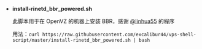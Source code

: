 - **install-rinetd_bbr_powered.sh**

  此脚本用于在 OpenVZ 的机器上安装 BBR，感谢 [@linhua55](https://github.com/linhua55/lkl_study) 的程序
  
  用法：`curl https://raw.githubusercontent.com/excalibur44/vps-shell-script/master/install-rinetd_bbr_powered.sh | bash`
